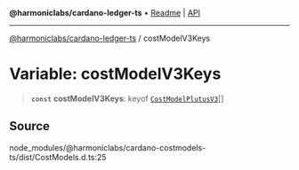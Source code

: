 **@harmoniclabs/cardano-ledger-ts** • [Readme](../Introduction) \| [API](../globals)

***

[@harmoniclabs/cardano-ledger-ts](../Introduction) / costModelV3Keys

# Variable: costModelV3Keys

> **`const`** **costModelV3Keys**: keyof [`CostModelPlutusV3`](../interfaces/CostModelPlutusV3)[]

## Source

node\_modules/@harmoniclabs/cardano-costmodels-ts/dist/CostModels.d.ts:25

